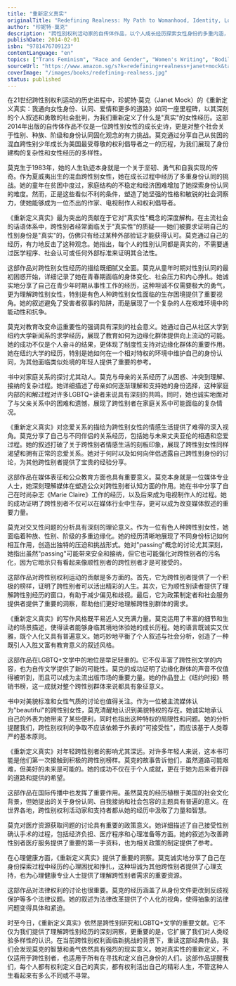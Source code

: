 ```yaml
---
title: "重新定义真实"
originalTitle: "Redefining Realness: My Path to Womanhood, Identity, Love & So Much More"
author: "珍妮特·莫克"
description: "跨性别权利活动家的自传体作品，以个人成长经历探索女性身份的多重内涵，挑战主流社会对真实性和女性气质的固化认知。"
publishDate: 2014-02-01
isbn: "9781476709123"
contentLanguage: "en"
topics: ["Trans Feminism", "Race and Gender", "Women's Writing", "Bodily Autonomy"]
sourceUrl: "https://www.amazon.sg/s?k=redefining+realness+janet+mock&tag=inkrupt-22"
coverImage: "/images/books/redefining-realness.jpg"
status: published
---
```


在21世纪跨性别权利运动的历史进程中，珍妮特·莫克（Janet Mock）的《重新定义真实：我通向女性身份、认同、爱情和更多的道路》如同一座里程碑，以其深刻的个人叙述和勇敢的社会批判，为我们重新定义了什么是"真实"的女性经历。这部2014年出版的自传体作品不仅是一位跨性别女性的成长史诗，更是对整个社会关于性别、种族、阶级和身份认同固化观念的有力挑战。莫克通过分享自己从贫困的混血跨性别少年成长为美国最受尊敬的权利倡导者之一的历程，为我们展现了身份建构的复杂性和女性经历的多样性。

莫克生于1983年，她的人生轨迹本身就是一个关于坚韧、勇气和自我实现的传奇。作为夏威夷出生的混血跨性别女性，她在成长过程中经历了多重身份认同的挑战。她的童年在贫困中度过，家庭结构的不稳定和经济困难增加了她探索身份认同的难度。然而，正是这些看似不利的条件，塑造了她坚强的性格和敏锐的社会洞察力，使她能够成为一位杰出的作家、电视制作人和权利倡导者。

《重新定义真实》最为突出的贡献在于它对"真实性"概念的深度解构。在主流社会的话语体系中，跨性别者经常面临关于"真实性"的质疑——她们被要求证明自己的性别身份是"真实"的，仿佛只有经过某种外部验证才能获得认可。莫克通过自己的经历，有力地反击了这种观念。她指出，每个人的性别认同都是真实的，不需要通过医学程序、社会认可或任何外部标准来证明其合法性。

这部作品对跨性别女性经历的描绘既细腻又全面。莫克从童年时期对性别认同的最初困惑开始，详细记录了她在青春期面临的身体变化、社会压力和内心挣扎。她诚实地分享了自己在青少年时期从事性工作的经历，这种坦诚不仅需要极大的勇气，更为理解跨性别女性，特别是有色人种跨性别女性面临的生存困境提供了重要视角。她的叙述避免了受害者叙事的陷阱，而是展现了一个复杂的人在艰难环境中的能动性和抗争。

莫克对教育改变命运重要性的强调具有深刻的社会意义。她通过自己从社区大学到纽约大学新闻系的求学经历，展现了教育如何为边缘化群体提供向上流动的可能。她的成功不仅是个人奋斗的结果，更体现了制度性支持对边缘化群体的重要作用。她在纽约大学的经历，特别是她如何在一个相对特权的环境中维护自己的身份认同，为其他面临类似处境的年轻人提供了重要的参考。

书中对家庭关系的探讨尤其动人。莫克与母亲的关系经历了从困惑、冲突到理解、接纳的复杂过程。她详细描述了母亲如何逐渐理解和支持她的身份选择，这种家庭内部的和解过程对许多LGBTQ+读者来说具有深刻的共鸣。同时，她也诚实地面对了与父亲关系中的困难和遗憾，展现了跨性别者在家庭关系中可能面临的复杂情况。

《重新定义真实》对恋爱关系的描绘为跨性别女性的情感生活提供了难得的深入视角。莫克分享了自己与不同伴侣的关系经历，包括她与未来丈夫亚伦的相遇和恋爱过程。她的叙述打破了关于跨性别者情感生活的刻板印象，展现了跨性别女性同样渴望和拥有正常的恋爱关系。她对于何时以及如何向伴侣透露自己跨性别身份的讨论，为其他跨性别者提供了宝贵的经验分享。

这部作品在媒体表征和公众教育方面也具有重要意义。莫克本身就是一位媒体专业人士，她深刻理解媒体在塑造公众对跨性别者认知方面的作用。她在书中分享了自己在时尚杂志《Marie Claire》工作的经历，以及后来成为电视制作人的过程。她的成功证明了跨性别者不仅可以在媒体行业中生存，更可以成为改变媒体叙述的重要力量。

莫克对交叉性问题的分析具有深刻的理论意义。作为一位有色人种跨性别女性，她面临着种族、性别、阶级的多重边缘化。她的经历清晰地展现了不同身份标记如何相互作用，创造出独特的压迫和挑战形式。她对"passing"概念的讨论尤其深刻，她指出虽然"passing"可能带来安全和接纳，但它也可能强化对跨性别者的污名化，因为它暗示只有看起来像顺性别者的跨性别者才是可接受的。

这部作品对跨性别权利运动的贡献是多方面的。首先，它为跨性别者提供了一个积极的榜样，证明了跨性别者可以活出精彩的人生。其次，它为顺性别读者提供了理解跨性别经历的窗口，有助于减少偏见和歧视。最后，它为政策制定者和社会服务提供者提供了重要的洞察，帮助他们更好地理解跨性别群体的需求。

《重新定义真实》的写作风格既平易近人又充满力量。莫克运用了丰富的细节和生动的场景描述，使得读者能够身临其境地体验她的成长历程。她的语言既诚实又优雅，既个人化又具有普遍意义。她巧妙地平衡了个人叙述与社会分析，创造了一种既引人入胜又富有教育意义的叙述风格。

这部作品在LGBTQ+文学中的地位是举足轻重的。它不仅丰富了跨性别文学的内容，也为自传文学提供了新的可能性。莫克的成功证明了边缘化群体的声音不仅值得被听到，而且可以成为主流出版市场的重要力量。她的作品登上《纽约时报》畅销书榜，这一成就对整个跨性别群体来说都具有象征意义。

书中对美貌标准和女性气质的讨论也值得关注。作为一位被主流媒体认为"beautiful"的跨性别女性，莫克清醒地认识到美貌特权的存在。她诚实地承认自己的外表为她带来了某些便利，同时也指出这种特权的局限性和问题。她的分析提醒我们，跨性别权利的争取不应该依赖于外表的"可接受性"，而应该基于人类尊严的基本原则。

《重新定义真实》对年轻跨性别者的影响尤其深远。对许多年轻人来说，这本书可能是他们第一次接触到积极的跨性别榜样。莫克的故事告诉他们，虽然道路可能艰难，但美好的未来是可能的。她的成功不仅在于个人成就，更在于她为后来者开辟的道路和提供的希望。

这部作品在国际传播中也发挥了重要作用。虽然莫克的经历植根于美国的社会文化背景，但她提出的关于身份认同、自我接纳和社会包容的主题具有普遍的意义。在世界各地，跨性别权利活动家和支持者都从她的经历中汲取了力量和智慧。

莫克对医疗资源获取问题的讨论具有重要的政策意义。她详细描述了自己接受性别确认手术的过程，包括经济负担、医疗程序和心理准备等方面。她的叙述为改善跨性别者医疗服务提供了重要的第一手资料，也为相关政策的制定提供了参考。

在心理健康方面，《重新定义真实》提供了重要的洞察。莫克诚实地分享了自己在身份探索过程中经历的心理困扰和挣扎，这种坦诚为其他跨性别者提供了心理支持，也为心理健康专业人士提供了理解跨性别者需求的重要资源。

这部作品对法律权利的讨论也很重要。莫克的经历涵盖了从身份文件更改到反歧视保护等多个法律议题。她的叙述为法律改革提供了个人化的视角，使得抽象的法律问题变得具体和紧迫。

时至今日，《重新定义真实》依然是跨性别研究和LGBTQ+文学的重要文献。它不仅为我们提供了理解跨性别经历的深刻洞察，更重要的是，它扩展了我们对人类经验多样性的认识。在当前跨性别权利面临新挑战的背景下，重读这部经典作品，我们会发现莫克的智慧和勇气依然具有强烈的现实意义。她对真实性的重新定义，不仅适用于跨性别者，也适用于所有在寻找和定义自己身份的人们。这部作品提醒我们，每个人都有权利定义自己的真实，都有权利活出自己的精彩人生，不管这种人生看起来有多么不同或不寻常。